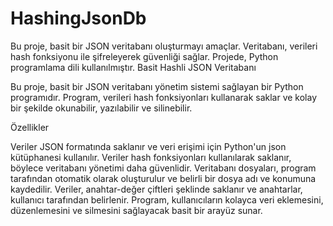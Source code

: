 # HashingJsonDb
Bu proje, basit bir JSON veritabanı oluşturmayı amaçlar. Veritabanı, verileri hash fonksiyonu ile şifreleyerek güvenliği sağlar. Projede, Python programlama dili kullanılmıştır.
Basit Hashli JSON Veritabanı

Bu proje, basit bir JSON veritabanı yönetim sistemi sağlayan bir Python programıdır. Program, verileri hash fonksiyonları kullanarak saklar ve kolay bir şekilde okunabilir, yazılabilir ve silinebilir.

Özellikler

Veriler JSON formatında saklanır ve veri erişimi için Python'un json kütüphanesi kullanılır.
Veriler hash fonksiyonları kullanılarak saklanır, böylece veritabanı yönetimi daha güvenlidir.
Veritabanı dosyaları, program tarafından otomatik olarak oluşturulur ve belirli bir dosya adı ve konumuna kaydedilir.
Veriler, anahtar-değer çiftleri şeklinde saklanır ve anahtarlar, kullanıcı tarafından belirlenir.
Program, kullanıcıların kolayca veri eklemesini, düzenlemesini ve silmesini sağlayacak basit bir arayüz sunar.
